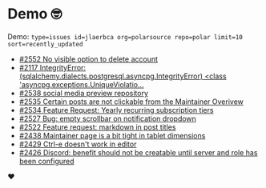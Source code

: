 # Demo 🤓

Demo: `type=issues id=jlaerbca org=polarsource repo=polar limit=10 sort=recently_updated`

<!-- POLAR type=issues id=jlaerbca org=polarsource repo=polar limit=10 sort=recently_updated -->

* [#2552 No visible option to delete account](https://github.com/polarsource/polar/issues/2552)
* [#2117 IntegrityError: (sqlalchemy.dialects.postgresql.asyncpg.IntegrityError) <class 'asyncpg.exceptions.UniqueViolatio...](https://github.com/polarsource/polar/issues/2117)
* [#2538 social media preview repository](https://github.com/polarsource/polar/issues/2538)
* [#2535 Certain posts are not clickable from the Maintainer Overivew](https://github.com/polarsource/polar/issues/2535)
* [#2534 Feature Request: Yearly recurring subscription tiers](https://github.com/polarsource/polar/issues/2534)
* [#2527 Bug: empty scrollbar on notification dropdown](https://github.com/polarsource/polar/issues/2527)
* [#2522 Feature request: markdown in post titles](https://github.com/polarsource/polar/issues/2522)
* [#2438 Maintainer page is a bit tight in tablet dimensions](https://github.com/polarsource/polar/issues/2438)
* [#2429 Ctrl-e doesn't work in editor](https://github.com/polarsource/polar/issues/2429)
* [#2426 Discord: benefit should not be creatable until server and role has been configured](https://github.com/polarsource/polar/issues/2426)

<!-- POLAR-END id=jlaerbca -->

❤️